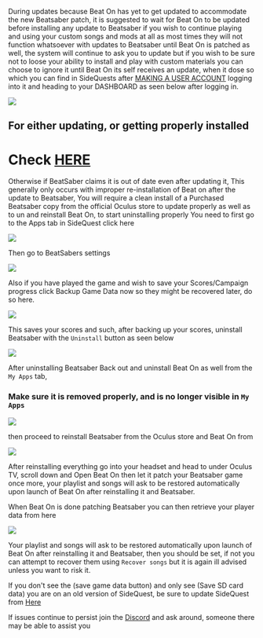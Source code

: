 During updates because Beat On has yet to get updated to accommodate the new Beatsaber patch,
it is suggested to wait for Beat On to be updated before installing any update to Beatsaber if you wish to continue playing and using your custom songs and mods at all as most times they will not function whatsoever with updates to Beatsaber until Beat On is patched as well, the system will continue to ask you to update but if you wish to be sure not to loose your ability to install and play with custom materials you can choose to ignore it until Beat On its self receives an update, 
when it dose so which you can find in SideQuests after [MAKING A USER ACCOUNT](https://sidequestvr.com/#/login) logging into it and heading to your DASHBOARD as seen below after logging in.

![](https://cdn.discordapp.com/attachments/581519549027844106/616763372603572414/Dashboard_zoomed.png)


## For either updating, or getting properly installed 

# Check [HERE]( https://github.com/the-expanse/SideQuest/wiki/Installing-Beatsabers-updates--Fixing-%22App-X-not-installed%22-beat-on-error)

Otherwise if BeatSaber claims it is out of date even after updating it, This generally only occurs with improper re-installation of Beat on after the update to Beatsaber, You will require a clean install of a Purchased Beatsaber copy from the official Oculus store to update properly as well as to un and reinstall Beat On, to start uninstalling properly You need to first go to the Apps tab in SideQuest click here

![](https://cdn.discordapp.com/attachments/608376262347587595/608407563263803396/Screenshot_1081.png)



Then go to BeatSabers settings

![](https://cdn.discordapp.com/attachments/608376262347587595/608408734515068943/Beatsaber_setting.png)


Also if you have played the game and wish to save your Scores/Campaign progress click Backup Game Data now so they might be recovered later, do so here.

![](https://cdn.discordapp.com/attachments/608376262347587595/608409252272406607/backups.png)


This saves your scores and such,
after backing up your scores, uninstall Beatsaber with the `Uninstall` button as seen below

![](https://cdn.discordapp.com/attachments/608376262347587595/608405621741715487/Uninstall.png)




After uninstalling Beatsaber Back out and uninstall Beat On as well from the `My Apps` tab, 
### Make sure it is removed properly, and is no longer visible in `My Apps`

![](https://cdn.discordapp.com/attachments/608376262347587595/608398315914133520/Screenshot_1080.png)



then proceed to reinstall Beatsaber from the Oculus store and Beat On from

 [![](https://cdn.discordapp.com/attachments/608376262347587595/610258661109006347/Screenshot_1198.png)](https://sidequestvr.com/#/app/14) 


After reinstalling everything go into your headset and head to under Oculus TV, scroll down and Open Beat On then let it patch your Beatsaber game once more, your playlist and songs will ask to be restored automatically upon launch of Beat On after reinstalling it and Beatsaber.

When Beat On is done patching Beatsaber you can then retrieve your player data from here

![](https://cdn.discordapp.com/attachments/608376262347587595/608410316706938900/backups.png)

Your playlist and songs will ask to be restored automatically upon launch of Beat On after reinstalling it and Beatsaber, then you should be set, if not you can attempt to recover them using `Recover songs` but it is again ill advised unless you want to risk it.

If you don't see the (save game data button) and only see (Save SD card data) you are on an old version of SideQuest, be sure to update SideQuest from [Here](https://sidequestvr.com/#/setup-howto)

If issues continue to persist join the [Discord](https://discord.me/sidequestvr) and ask around, someone there may be able to assist you
